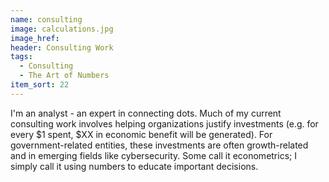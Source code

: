 ```yaml
---
name: consulting
image: calculations.jpg
image_href: 
header: Consulting Work
tags:
  - Consulting
  - The Art of Numbers
item_sort: 22
---
```

I'm an analyst - an expert in connecting dots. Much of my current consulting work involves helping organizations justify investments (e.g. for every $1 spent, $XX in economic benefit will be generated). For government-related entities, these investments are often growth-related and in emerging fields like cybersecurity. Some call it econometrics; I simply call it using numbers to educate important decisions.